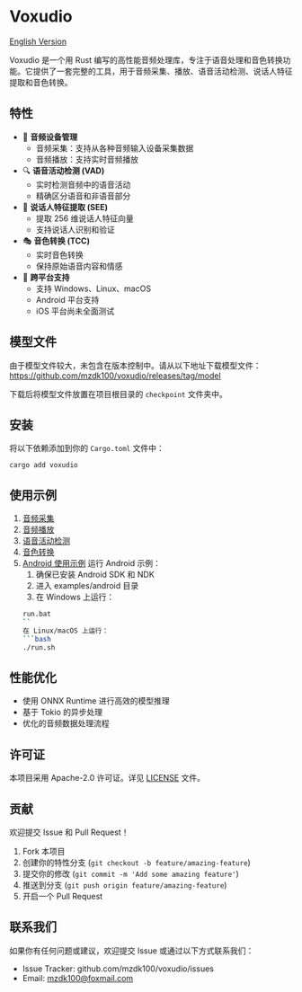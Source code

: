 # Voxudio

[English Version](README-en.md)

Voxudio 是一个用 Rust 编写的高性能音频处理库，专注于语音处理和音色转换功能。它提供了一套完整的工具，用于音频采集、播放、语音活动检测、说话人特征提取和音色转换。

## 特性

- 🎤 **音频设备管理**
    - 音频采集：支持从各种音频输入设备采集数据
    - 音频播放：支持实时音频播放
- 🔍 **语音活动检测 (VAD)**
    - 实时检测音频中的语音活动
    - 精确区分语音和非语音部分
- 👤 **说话人特征提取 (SEE)**
    - 提取 256 维说话人特征向量
    - 支持说话人识别和验证
- 🎭 **音色转换 (TCC)**
    - 实时音色转换
    - 保持原始语音内容和情感
- 📱 **跨平台支持**
    - 支持 Windows、Linux、macOS
    - Android 平台支持
    - iOS 平台尚未全面测试

## 模型文件

由于模型文件较大，未包含在版本控制中。请从以下地址下载模型文件：
https://github.com/mzdk100/voxudio/releases/tag/model

下载后将模型文件放置在项目根目录的 `checkpoint` 文件夹中。

## 安装

将以下依赖添加到你的 `Cargo.toml` 文件中：

```shell
cargo add voxudio
```

## 使用示例

1. [音频采集](examples/ac.rs)
2. [音频播放](examples/ap.rs)
3. [语音活动检测](examples/vad.rs)
4. [音色转换](examples/tcc.rs)
5. [Android 使用示例](examples/android)
   运行 Android 示例：
    1. 确保已安装 Android SDK 和 NDK
    2. 进入 examples/android 目录
    3. 在 Windows 上运行：
   ```bash
   run.bat
   ``
   在 Linux/macOS 上运行：
   ```bash
   ./run.sh
   ```

## 性能优化

- 使用 ONNX Runtime 进行高效的模型推理
- 基于 Tokio 的异步处理
- 优化的音频数据处理流程

## 许可证

本项目采用 Apache-2.0 许可证。详见 [LICENSE](../LICENSE) 文件。

## 贡献

欢迎提交 Issue 和 Pull Request！

1. Fork 本项目
2. 创建你的特性分支 (`git checkout -b feature/amazing-feature`)
3. 提交你的修改 (`git commit -m 'Add some amazing feature'`)
4. 推送到分支 (`git push origin feature/amazing-feature`)
5. 开启一个 Pull Request

## 联系我们

如果你有任何问题或建议，欢迎提交 Issue 或通过以下方式联系我们：

- Issue Tracker: github.com/mzdk100/voxudio/issues
- Email: mzdk100@foxmail.com
